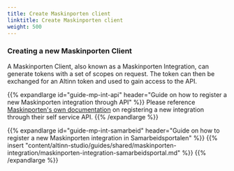 ```yaml
---
title: Create Maskinporten client
linktitle: Create Maskinporten client
weight: 500
---
```


### Creating a new Maskinporten Client

A Maskinporten Client, also known as a Maskinporten Integration, can generate tokens with a set of scopes on request. 
The token can then be exchanged for an Altinn token and used to gain access to the API. 

{{% expandlarge id="guide-mp-int-api" header="Guide on how to register a new Maskinporten integration through API" %}}
Please reference [Maskinporten's own documentation](https://docs.digdir.no/docs/Maskinporten/maskinporten_guide_apikonsument)
on registering a new integration through their self service API.
{{% /expandlarge %}}


{{% expandlarge id="guide-mp-int-samarbeid" header="Guide on how to register a new Maskinporten integration in Samarbeidsportalen" %}}
{{% insert "content/altinn-studio/guides/shared/maskinporten-integration/maskinporten-integration-samarbeidsportal.md" %}}
{{% /expandlarge %}}